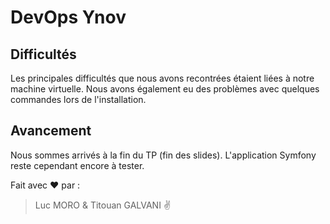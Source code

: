# DevOps Ynov

## Difficultés 

Les principales difficultés que nous avons recontrées étaient liées à notre machine virtuelle. Nous avons également eu des problèmes avec quelques commandes lors de l'installation.

## Avancement

Nous sommes arrivés à la fin du TP (fin des slides).
L'application Symfony reste cependant encore à tester.

Fait avec :heart: par :

> Luc MORO & Titouan GALVANI :v:
